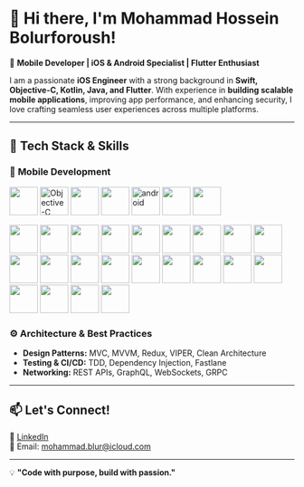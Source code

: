 # 👋 Hi there, I'm Mohammad Hossein Bolurforoush!  

🚀 **Mobile Developer | iOS & Android Specialist | Flutter Enthusiast**  

I am a passionate **iOS Engineer** with a strong background in **Swift, Objective-C, Kotlin, Java, and Flutter**. With experience in **building scalable mobile applications**, improving app performance, and enhancing security, I love crafting seamless user experiences across multiple platforms.  

---

## 🔧 **Tech Stack & Skills**  

### 📱 **Mobile Development**  
<p align="left">
  <img src="https://developer.apple.com/assets/elements/icons/swift/swift-64x64.png" height="50">
  <img src="https://github.com/blur1379/readmeResorce/blob/main/Objective-C.svg" alt="Objective-C" width="50" height="50"/>
  <img src="https://upload.wikimedia.org/wikipedia/commons/7/74/Kotlin_Icon.png" height="50">
  <img src="https://upload.wikimedia.org/wikipedia/en/3/30/Java_programming_language_logo.svg" height="50">
  <img src="https://github.com/blur1379/readmeResorce/blob/main/Android.svg" alt="android" width="50" height="50"/>
  <img src="https://upload.wikimedia.org/wikipedia/commons/7/7e/Dart-logo.png" height="50">
  <img src="https://cdn.worldvectorlogo.com/logos/flutter-logo.svg" height="50">
</p>

 
<p align="left">
  <img src="https://developer.apple.com/assets/elements/icons/swiftui/swiftui-64x64.png" height="50">
  <img src="https://github.com/blur1379/readmeResorce/blob/main/swiftdata-96x96_2x.png" height="50">
  <img src="https://github.com/blur1379/readmeResorce/blob/main/swift-testing-96x96_2x.png" height="50">
  <img src="https://github.com/blur1379/readmeResorce/blob/main/apple-intelligence-96x96_2x.png" height="50">
  <img src="https://github.com/blur1379/readmeResorce/blob/main/app-intents-96x96_2x.png" height="50">
  <img src="https://github.com/blur1379/readmeResorce/blob/main/testflight-96x96_2x.png" height="50">
  <img src="https://github.com/blur1379/readmeResorce/blob/main/create-ml-96x96_2x.png" height="50">
  <img src="https://developer.apple.com/assets/elements/icons/uikit/uikit-64x64.png" height="50">
  <img src="https://developer.apple.com/assets/elements/icons/cloudkit/cloudkit-64x64.png" height="50">
  <img src="https://developer.apple.com/assets/elements/icons/storekit/storekit-64x64.png" height="50">
  <img src="https://developer.apple.com/assets/elements/icons/arkit/arkit-64x64.png" height="50">
  <img src="https://developer.apple.com/assets/elements/icons/avfoundation/avfoundation-64x64.png" height="50">
  <img src="https://github.com/blur1379/readmeResorce/blob/main/core-ml-128x128_2x.png" height="50">
  <img src="https://github.com/blur1379/readmeResorce/blob/main/create-ml-framework-96x96_2x.png" height="50">
  <img src="https://github.com/blur1379/readmeResorce/blob/main/healthkit-128x128.png" height="50">
  <img src="https://github.com/blur1379/readmeResorce/blob/main/homekit-128x128.png" height="50">
  <img src="https://github.com/blur1379/readmeResorce/blob/main/mapkit-64x64_2x.png" height="50">
  <img src="https://github.com/blur1379/readmeResorce/blob/main/musickit-128x128_2x.png" height="50">
  <img src="https://github.com/blur1379/readmeResorce/blob/main/sirikit-128x128_2x.png" height="50">
  <img src="https://github.com/blur1379/readmeResorce/blob/main/tipkit-96x96_2x.png" height="50">
  <img src="https://github.com/blur1379/readmeResorce/blob/main/weatherkit-96x96_2x.png" height="50">
  <img src="https://github.com/blur1379/readmeResorce/blob/main/widgetkit-96x96_2x.png" height="50">
</p>

### ⚙ **Architecture & Best Practices**  
- **Design Patterns:** MVC, MVVM, Redux, VIPER, Clean Architecture  
- **Testing & CI/CD:** TDD, Dependency Injection, Fastlane  
- **Networking:** REST APIs, GraphQL, WebSockets, GRPC  

---

## 📫 **Let's Connect!**  
🔗 [LinkedIn](https://ir.linkedin.com/in/mohammadblur)  
📩 Email: mohammad.blur@icloud.com  

---

💡 **"Code with purpose, build with passion."**  
